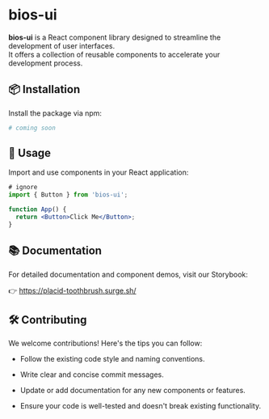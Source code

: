 # bios-ui

**bios-ui** is a React component library designed to streamline the development of user interfaces.  
It offers a collection of reusable components to accelerate your development process.

## 📦 Installation

Install the package via npm:

```bash
# coming soon
```

## 🚀 Usage

Import and use components in your React application:

```jsx
# ignore
import { Button } from 'bios-ui';

function App() {
  return <Button>Click Me</Button>;
}
```

## 📚 Documentation

For detailed documentation and component demos, visit our Storybook:

👉 https://placid-toothbrush.surge.sh/

## 🛠️ Contributing

We welcome contributions! Here's the tips you can follow:

- Follow the existing code style and naming conventions.

- Write clear and concise commit messages.

- Update or add documentation for any new components or features.

- Ensure your code is well-tested and doesn't break existing functionality.